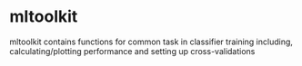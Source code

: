 # mltoolkit
mltoolkit contains functions for common task in classifier training including, calculating/plotting performance and setting up cross-validations